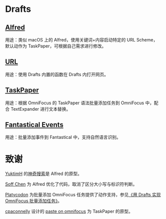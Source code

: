 # Drafts
## [Alfred](https://drafts4-actions.agiletortoise.com/a/2PS)
用途：类似 macOS 上的 Alfred，使用关键词+内容启动特定的 URL Scheme，默认动作为 TaskPaper，可根据自己需求进行修改。

## [URL](https://drafts4-actions.agiletortoise.com/a/2PV)
用途：使用 Drafts 内置的函数在 Drafts 内打开网页。

## [TaskPaper](https://drafts4-actions.agiletortoise.com/a/2PT)
用途：根据 OmniFocus 的 TaskPaper 语法批量添加任务到 OmniFocus 中，配合 TextExpander 进行文本替换。

## [Fantastical Events](https://drafts4-actions.agiletortoise.com/a/2PU)
用途：批量添加事件到 Fantastical 中，支持自然语言识别。

# 致谢
[YuktimH](https://sspai.com/user/47944/updates) 的[神奇搜索](https://sspai.com/post/35377)是 Alfred 的原型。

[Soff Chen](https://github.com/soffchen) 为 Alfred 优化了代码，取消了区分大小写与标识符判断。

[Platycodon](https://sspai.com/user/714505/updates) 为批量添加 OmniFocus 任务提供了动作支持，参见[《用 Drafts 实现 OmniFocus 批量添加任务》](https://sspai.com/post/38809)。

[cpaconnelly](https://twitter.com/cpaconnelly) 设计的 [paste on omnifocus](https://drafts4-actions.agiletortoise.com/a/1xa) 为 TaskPaper 的原型。